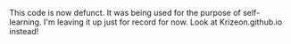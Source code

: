 This code is now defunct. It was being used for the purpose of self-learning. I'm leaving it up just for record for now. Look at Krizeon.github.io instead!
